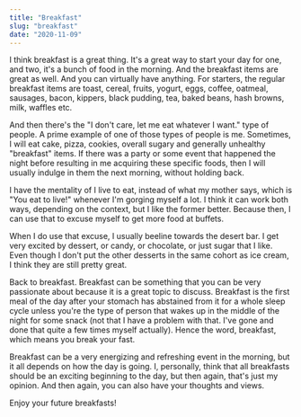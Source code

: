 ```yaml
---
title: "Breakfast"
slug: "breakfast"
date: "2020-11-09"
---
```


I think breakfast is a great thing. It's a great way to start your day for one, and two, it's a bunch of food in the morning. And the breakfast items are great as well. And you can virtually have anything. For starters, the regular breakfast items are toast, cereal, fruits, yogurt, eggs, coffee, oatmeal, sausages, bacon, kippers, black pudding, tea, baked beans, hash browns, milk, waffles etc. 

And then there's the "I don't care, let me eat whatever I want." type of people. A prime example of one of those types of people is me. Sometimes, I will eat cake, pizza, cookies, overall sugary and generally unhealthy "breakfast" items. If there was a party or some event that happened the night before resulting in me acquiring these specific foods, then I will usually indulge in them the next morning, without holding back. 

I have the mentality of I live to eat, instead of what my mother says, which is "You eat to live!" whenever I'm gorging myself a lot. I think it can work both ways, depending on the context, but I like the former better. Because then, I can use that to excuse myself to get more food at buffets. 

When I do use that excuse, I usually beeline towards the desert bar. I get very excited by dessert, or candy, or chocolate, or just sugar that I like. Even though I don't put the other desserts in the same cohort as ice cream, I think they are still pretty great. 

Back to breakfast. Breakfast can be something that you can be very passionate about because it is a great topic to discuss. Breakfast is the first meal of the day after your stomach has abstained from it for a whole sleep cycle unless you're the type of person that wakes up in the middle of the night for some snack (not that I have a problem with that. I've gone and done that quite a few times myself actually). Hence the word, breakfast, which means you break your fast. 

Breakfast can be a very energizing and refreshing event in the morning, but it all depends on how the day is going. I, personally, think that all breakfasts should be an exciting beginning to the day, but then again, that's just my opinion. And then again, you can also have your thoughts and views.

Enjoy your future breakfasts!